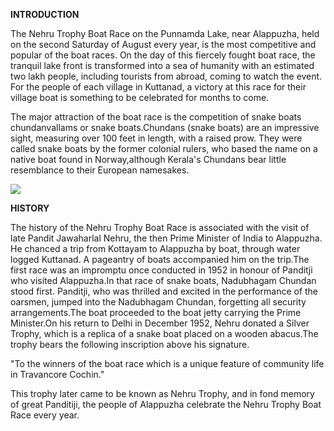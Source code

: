 **INTRODUCTION**

<p>The Nehru Trophy Boat Race on the Punnamda Lake, near Alappuzha, held on the second Saturday of August every year, is the most competitive and popular of the boat races. On the day of this fiercely fought boat race, the tranquil lake front is transformed into a sea of humanity with an estimated two lakh people, including tourists from abroad, coming to watch the event. For the people of each village in Kuttanad, a victory at this race for their village boat is something to be celebrated for months to come.

The major attraction of the boat race is the competition of snake boats chundanvallams or snake boats.Chundans (snake boats) are an impressive sight, measuring over 100 feet in length, with a raised prow. They were called snake boats by the former colonial rulers, who based the name on a native boat found in Norway,although Kerala's Chundans bear little resemblance to their European namesakes.</P>

<img src="https://pbs.twimg.com/profile_banners/1104263720744574976/1571047239/1500x500">

**HISTORY**

<p>
  The history of the Nehru Trophy Boat Race is associated with the visit of late Pandit Jawaharlal Nehru, the then Prime Minister of India to Alappuzha. He chanced a trip from Kottayam to Alappuzha by boat, through water logged Kuttanad. A pageantry of boats accompanied him on the trip.The first race was an impromptu once conducted in 1952 in honour of Panditji who visited Alappuzha.In that race of snake boats, Nadubhagam Chundan stood first. Panditji, who was thrilled and excited in the performance of the oarsmen, jumped into the Nadubhagam Chundan, forgetting all security arrangements.The boat proceeded to the boat jetty carrying the Prime Minister.On his return to Delhi in December 1952, Nehru donated a Silver Trophy, which is a replica of a snake boat placed on a wooden abacus.The trophy bears the following inscription above his signature.

"To the winners of the boat race which is a unique feature of community life in Travancore Cochin."

This trophy later came to be known as Nehru Trophy, and in fond memory of great Panditiji, the people of Alappuzha celebrate the Nehru Trophy Boat Race every year.


</P>
